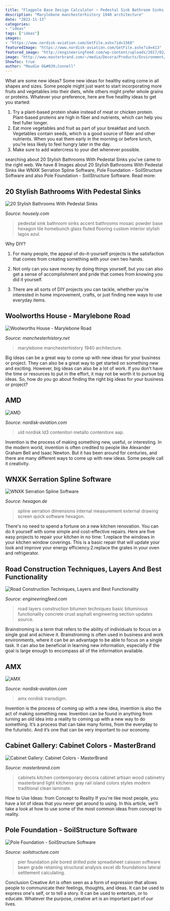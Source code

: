 ```yaml
---
title: "Flagpole Base Design Calculator ~ Pedestal Sink Bathroom Sinks Accent Bathrooms Mosaic Powder Base Hexagon Tile Homebunch Glass Fluted Flooring Custom Interior Stylish Lagos Azul"
description: "Marylebone manchesterhistory 1940 architecture"
date: "2022-11-13"
categories:
- "ideas"
tags: ["ideas"]
images:
- "https://www.nordisk-aviation.com/GetFile.ashx?id=1568"
featuredImage: "https://www.nordisk-aviation.com/GetFile.ashx?id=413"
featured_image: "http://engineeringfeed.com/wp-content/uploads/2017/02/Detailed-Functionality-Road-Layers-1-4.jpg"
image: "http://www.masterbrand.com/~/media/Decora/Products/Environment/Artisan/contemporary_kitchen_cabinets.jpg"
ShowToc: true
author: "Maudie O&#039;Connell"
---
```



What are some new ideas?
Some new ideas for healthy eating come in all shapes and sizes. Some people might just want to start incorporating more fruits and vegetables into their diets, while others might prefer whole grains or proteins. Whatever your preference, here are five healthy ideas to get you started: 
1) Try a plant-based protein shake instead of meat or chicken protein. Plant-based proteins are high in fiber and nutrients, which can help you feel fuller longer. 
2) Eat more vegetables and fruit as part of your breakfast and lunch. Vegetables contain seeds, which is a good source of fiber and other nutrients. When you eat them early in the morning or before lunch, you’re less likely to feel hungry later in the day. 
3) Make sure to add watercress to your diet whenever possible.

	

		
searching about 20 Stylish Bathrooms With Pedestal Sinks you've came to the right web. We have 8 Images about 20 Stylish Bathrooms With Pedestal Sinks like WNXK Serration Spline Software, Pole Foundation - SoilStructure Software and also Pole Foundation - SoilStructure Software. Read more:
		
    
## 20 Stylish Bathrooms With Pedestal Sinks

<img loading=lazy src="https://a5j0u479x2t4e35gducjhz15-wpengine.netdna-ssl.com/wp-content/uploads/2017/02/Pedestal-Sink.-Bathroom-Pedestal-Sink-Ideas.-Pedestal-sink-with-fluted-base.-Glass-mosaic-accent-wall.-Custom-hexagon-flooring-in-Cararra-and-Lagos-Azul-stones.-PedestalSink-Bathroom-Brownhouse-Design..jpg" onerror="this.onerror=null;this.src='https://tse4.mm.bing.net/th?id=OIP.xCeNaTYB1Gp1LWq9YbPWJAHaLt&amp;pid=15.1';" alt="20 Stylish Bathrooms With Pedestal Sinks">

_Source: housely.com_

>pedestal sink bathroom sinks accent bathrooms mosaic powder base hexagon tile homebunch glass fluted flooring custom interior stylish lagos azul. 

	

Why DIY?
1. For many people, the appeal of do-it-yourself projects is the satisfaction that comes from creating something with your own two hands.
2. Not only can you save money by doing things yourself, but you can also get a sense of accomplishment and pride that comes from knowing you did it yourself.

3. There are all sorts of DIY projects you can tackle, whether you're interested in home improvement, crafts, or just finding new ways to use everyday items.

    
## Woolworths House - Marylebone Road

<img loading=lazy src="http://manchesterhistory.net/architecture/1940/woolworths8.jpg" onerror="this.onerror=null;this.src='https://tse2.mm.bing.net/th?id=OIP.pLDCh3ese3xqMTgmdnDgTgHaFj&amp;pid=15.1';" alt="Woolworths House - Marylebone Road">

_Source: manchesterhistory.net_

>marylebone manchesterhistory 1940 architecture. 

	

Big ideas can be a great way to come up with new ideas for your business or project. They can also be a great way to get started on something new and exciting. However, big ideas can also be a lot of work. If you don’t have the time or resources to put in the effort, it may not be worth it to pursue big ideas. So, how do you go about finding the right big ideas for your business or project?

    
## AMD

<img loading=lazy src="https://www.nordisk-aviation.com/GetFile.ashx?id=413" onerror="this.onerror=null;this.src='https://tse2.mm.bing.net/th?id=OIP.n7yYzMyQrDSTZmwEaJ69KgAAAA&amp;pid=15.1';" alt="AMD">

_Source: nordisk-aviation.com_

>uld nordisk ld3 contenitori metallo contenitore aap. 

	

Invention is the process of making something new, useful, or interesting. In the modern world, invention is often credited to people like Alexander Graham Bell and Isaac Newton. But it has been around for centuries, and there are many different ways to come up with new ideas. Some people call it creativity.

    
## WNXK Serration Spline Software

<img loading=lazy src="http://www.hexagon.de/gif/wnxk_5e.gif" onerror="this.onerror=null;this.src='https://tse2.mm.bing.net/th?id=OIP._QVwqSNk8LrJld7-zq2YcgHaFJ&amp;pid=15.1';" alt="WNXK Serration Spline Software">

_Source: hexagon.de_

>spline serration dimensions internal measurement external drawing screen quick software hexagon. 

	

There's no need to spend a fortune on a new kitchen renovation. You can do it yourself with some simple and cost-effective repairs. Here are five easy projects to repair your kitchen in no time: 1.replace the windows in your kitchen window coverings. This is a basic repair that will update your look and improve your energy efficiency.2.replace the grates in your oven and refrigerator.

    
## Road Construction Techniques, Layers And Best Functionality

<img loading=lazy src="http://engineeringfeed.com/wp-content/uploads/2017/02/Detailed-Functionality-Road-Layers-1-4.jpg" onerror="this.onerror=null;this.src='https://tse2.mm.bing.net/th?id=OIP.TL-JKHhPSotD9dcBN85eGQHaFF&amp;pid=15.1';" alt="Road Construction Techniques, Layers and Best Functionality">

_Source: engineeringfeed.com_

>road layers construction bitumen techniques basic bituminous functionality concrete crust asphalt engineering section updates source. 

	

Brainstroming is a term that refers to the ability of individuals to focus on a single goal and achieve it. Brainstroming is often used in business and work environments, where it can be an advantage to be able to focus on a single task. It can also be beneficial in learning new information, especially if the goal is large enough to encompass all of the information available.

    
## AMX

<img loading=lazy src="https://www.nordisk-aviation.com/GetFile.ashx?id=1568" onerror="this.onerror=null;this.src='https://tse2.mm.bing.net/th?id=OIP.wrl5-G8jH-u6HHLWg1iRGgAAAA&amp;pid=15.1';" alt="AMX">

_Source: nordisk-aviation.com_

>amx nordisk transdigm. 

	

Invention is the process of coming up with a new idea, invention is also the act of making something new. Invention can be found in anything from turning an old idea into a reality to coming up with a new way to do something. It’s a process that can take many forms, from the everyday to the futuristic. And it’s one that can be very important to our economy.

    
## Cabinet Gallery: Cabinet Colors - MasterBrand

<img loading=lazy src="http://www.masterbrand.com/~/media/Decora/Products/Environment/Artisan/contemporary_kitchen_cabinets.jpg" onerror="this.onerror=null;this.src='https://tse1.mm.bing.net/th?id=OIP.QH_HOJDJI09YlSUGa6WvAwHaGN&amp;pid=15.1';" alt="Cabinet Gallery: Cabinet Colors - MasterBrand">

_Source: masterbrand.com_

>cabinets kitchen contemporary decora cabinet artisan wood cabinetry masterbrand light kitchens gray rail island colors styles modern traditional clean laminate. 

	

How to Use Ideas: from Concept to Reality
If you're like most people, you have a lot of ideas that you never get around to using. In this article, we'll take a look at how to use some of the most common ideas from concept to reality.

    
## Pole Foundation - SoilStructure Software

<img loading=lazy src="https://soilstructure.com/wp-content/uploads/Pole-Foundation.jpg" onerror="this.onerror=null;this.src='https://tse1.mm.bing.net/th?id=OIP.93oaukQSATl2GQQgMR17GQHaI8&amp;pid=15.1';" alt="Pole Foundation - SoilStructure Software">

_Source: soilstructure.com_

>pier foundation pile bored drilled pole spreadsheet caisson software beam grade retaining structural analysis excel db foundations lateral settlement calculating. 

	

Conclusion
Creative Art is often seen as a form of expression that allows people to communicate their feelings, thoughts, and ideas. It can be used to express one's self, or to tell a story. It can be used to entertain, or to educate. Whatever the purpose, creative art is an important part of our lives.

